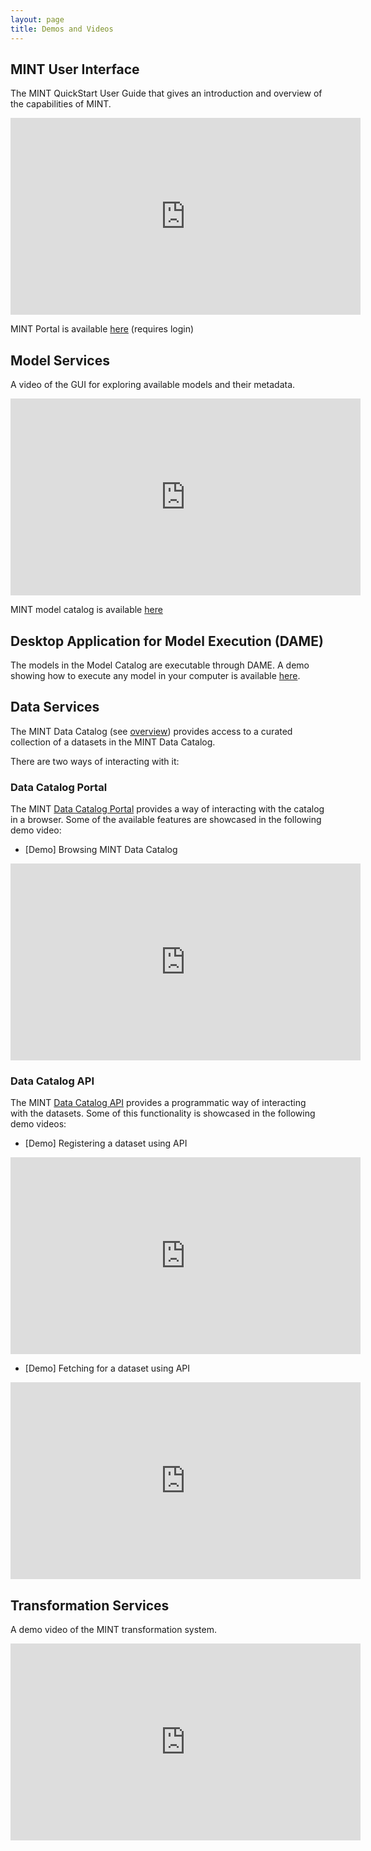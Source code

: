 ```yaml
---
layout: page
title: Demos and Videos
---
```


## MINT User Interface

The MINT QuickStart User Guide that gives an introduction and overview of the capabilities of MINT.

<iframe width="560" height="315" src="https://www.youtube.com/embed/g3wVmqIC6Kc" frameborder="0" allow="accelerometer; autoplay; encrypted-media; gyroscope; picture-in-picture" allowfullscreen></iframe>


MINT Portal is available [here](http://mint.isi.edu/) (requires login)

## Model Services

A video of the GUI for exploring available models and their metadata.
<iframe width="560" height="315" src="https://www.youtube.com/embed/0vs2kIMtp3A" frameborder="0" allow="accelerometer; autoplay; encrypted-media; gyroscope; picture-in-picture" allowfullscreen></iframe>

MINT model catalog is available [here](https://models.mint.isi.edu/)

## Desktop Application for Model Execution (DAME)

The models in the Model Catalog are executable through DAME. A demo showing how to execute any model in your computer is available [here](https://model-catalog-python-api-client.readthedocs.io/en/latest/example/).

## Data Services

The MINT Data Catalog (see [overview](https://mintproject.readthedocs.io/en/latest/datacatalog/)) provides access to a curated collection of a datasets in the MINT Data Catalog.

There are two ways of interacting with it:


### Data Catalog Portal

 The MINT [Data Catalog Portal](https://data-catalog.mint.isi.edu) provides a way of interacting with the catalog in a browser. Some of the available features are showcased in the following demo video:

  - [Demo] Browsing MINT Data Catalog

  <iframe width="560" height="315" src="https://www.youtube.com/embed/i5UVhn0kD5c" frameborder="0" allow="accelerometer; autoplay; encrypted-media; gyroscope; picture-in-picture" allowfullscreen></iframe>


### Data Catalog API

The MINT [Data Catalog API](https://data-catalog.mint.isi.edu/documentation) provides a programmatic way of interacting with the datasets. Some of this functionality is showcased in the following demo videos:

  - [Demo] Registering a dataset using API

<iframe width="560" height="315" src="https://www.youtube.com/embed/9ER74oVgkv0" frameborder="0" allow="accelerometer; autoplay; encrypted-media; gyroscope; picture-in-picture" allowfullscreen></iframe>


  - [Demo] Fetching for a dataset using API

<iframe width="560" height="315" src="https://www.youtube.com/embed/DIKU-4k5mKs" frameborder="0" allow="accelerometer; autoplay; encrypted-media; gyroscope; picture-in-picture" allowfullscreen></iframe>


## Transformation Services

A demo video of the MINT transformation system.

<iframe width="560" height="315" src="https://www.youtube.com/embed/tENwysxt3xI" frameborder="0" allow="accelerometer; autoplay; encrypted-media; gyroscope; picture-in-picture" allowfullscreen></iframe>
